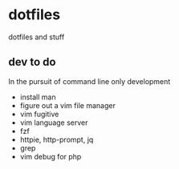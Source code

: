 # dotfiles

dotfiles and stuff

## dev to do

In the pursuit of command line only development

* install man
* figure out a vim file manager
* vim fugitive
* vim language server
* fzf
* httpie, http-prompt, jq
* grep
* vim debug for php
